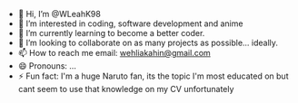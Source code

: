 - 👋 Hi, I’m @WLeahK98
- 👀 I’m interested in coding, software development and anime
- 🌱 I’m currently learning to become a better coder.
- 💞️ I’m looking to collaborate on as many projects as possible... ideally.
- 📫 How to reach me email: wehliakahin@gmail.com
- 😄 Pronouns: ...
- ⚡ Fun fact: I'm a huge Naruto fan, its the topic I'm  most educated on but cant seem to use that knowledge on my CV unfortunately

<!---
WLeahK98/WLeahK98 is a ✨ special ✨ repository because its `README.md` (this file) appears on your GitHub profile.
You can click the Preview link to take a look at your changes.
--->

